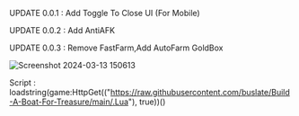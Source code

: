 UPDATE 0.0.1 : Add Toggle To Close UI (For Mobile)

UPDATE 0.0.2 : Add AntiAFK

UPDATE 0.0.3 : Remove FastFarm,Add AutoFarm GoldBox

![Screenshot 2024-03-13 150613](https://github.com/buslate/Build-A-Boat-For-Treasure/assets/113223653/387f928c-7716-4c1c-a194-8ae89da5c14e)

Script : loadstring(game:HttpGet(("https://raw.githubusercontent.com/buslate/Build-A-Boat-For-Treasure/main/.Lua"), true))()
